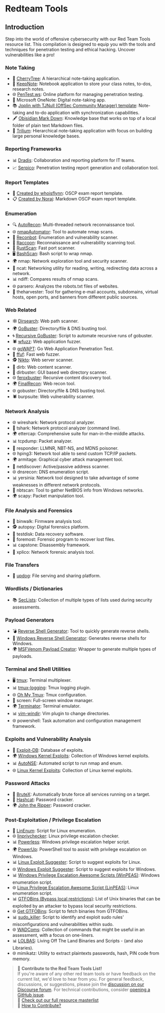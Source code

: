 # Redteam Tools

## Introduction
Step into the world of offensive cybersecurity with our Red Team Tools resource list. This compilation is designed to equip you with the tools and techniques for penetration testing and ethical hacking. Uncover vulnerabilities like a pro!

### **Note Taking**

* 📝 [CherryTree](https://www.giuspen.com/cherrytree/): A hierarchical note-taking application.
* 📖 [KeepNote](http://keepnote.org/): Notebook application to store your class notes, to-dos, research notes.
* 🌐 [PenTest.ws](https://pentest.ws/): Online platform for managing penetration testing.
* 📓 Microsoft OneNote: Digital note-taking app.
* 📚 [Joplin with TJNull (OffSec Community Manager) template](https://github.com/tjnull/TJ-JPT): Note-taking and to-do application with synchronization capabilities.
* 🖋️ [Obisidian Mark Down](https://obsidian.md/): Knowledge base that works on top of a local folder of plain text Markdown files.
* 📔 [Trilium](https://github.com/zadam/trilium): Hierarchical note-taking application with focus on building large personal knowledge bases.

### **Reporting Frameworks**

* 📊 [Dradis](https://dradisframework.com/academy/industry/compliance/oscp/): Collaboration and reporting platform for IT teams.
* 📈 [Serpico](https://github.com/SerpicoProject/Serpico): Penetration testing report generation and collaboration tool.

### **Report Templates**

* 📄 [Created by whoisflynn](https://github.com/whosiflynn/OSCP-Exam-Report-Template): OSCP exam report template.
* 📋 [Created by Noraj](https://github.com/noraj/OSCP-Exam-Report-Template-Markdown): Markdown OSCP exam report template.

### **Enumeration**

* 🔍 [AutoRecon](https://github.com/Tib3rius/AutoRecon): Multi-threaded network reconnaissance tool.
* 🌐 [nmapAutomator](https://github.com/21y4d/nmapAutomator): Tool to automate nmap scans.
* 🤖 [Reconbot](https://github.com/Apathly/Reconbot): Enumeration and vulnerability scanner.
* 🦝 [Raccoon](https://github.com/evyatarmeged/Raccoon): Reconnaissance and vulnerability scanning tool.
* 🦊 [RustScan](https://github.com/RustScan/RustScan): Fast port scanner.
* 🖥️ [BashScan](https://github.com/astryzia/BashScan): Bash script to wrap nmap.
* 🌍 nmap: Network exploration tool and security scanner.
* 📡 ncat: Networking utility for reading, writing, redirecting data across a network.
* 📊 ndiff: Compares results of nmap scans.
* 🌐 parsero: Analyzes the robots.txt files of websites.
* 📖 theharvester: Tool for gathering e-mail accounts, subdomains, virtual hosts, open ports, and banners from different public sources.

### **Web Related**

* 🕸️ [Dirsearch](https://github.com/maurosoria/dirsearch/): Web path scanner.
* 🌍 [GoBuster](https://github.com/OJ/gobuster): Directory/file & DNS busting tool.
* 🌀 [Recursive GoBuster](https://github.com/epi052/recursive-gobuster): Script to automate recursive runs of gobuster.
* 🕷️ [wfuzz](https://github.com/xmendez/wfuzz): Web application fuzzer.
* 🌐 [goWAPT](https://github.com/dzonerzy/goWAPT): Go Web Application Penetration Test.
* 🦊 [ffuf](https://github.com/ffuf/ffuf): Fast web fuzzer.
* 🕵️ [Nikto](https://github.com/sullo/nikto): Web server scanner.
* 📂 dirb: Web content scanner.
* 📁 dirbuster: GUI based web directory scanner.
* 🌐 [feroxbuster](https://github.com/epi052/feroxbuster): Recursive content discovery tool.
* 🌍 [FinalRecon](https://github.com/thewhiteh4t/FinalRecon): Web recon tool.
* 🌐 gobuster: Directory/file & DNS busting tool.
* 🕷️ burpsuite: Web vulnerability scanner.

### **Network Analysis**

* 🌐 wireshark: Network protocol analyzer.
* 📡 tshark: Network protocol analyzer (command line).
* 🌍 ettercap: Comprehensive suite for man-in-the-middle attacks.
* 📊 tcpdump: Packet analyzer.
* 📡 responder: LLMNR, NBT-NS, and MDNS poisoner.
* 🌐 hping3: Network tool able to send custom TCP/IP packets.
* 🌍 armitage: Graphical cyber attack management tool.
* 📡 netdiscover: Active/passive address scanner.
* 🌐 dnsrecon: DNS enumeration script.
* 📊 yersinia: Network tool designed to take advantage of some weaknesses in different network protocols.
* 📡 nbtscan: Tool to gather NetBIOS info from Windows networks.
* 🌍 scapy: Packet manipulation tool.

### **File Analysis and Forensics**

* 📂 binwalk: Firmware analysis tool.
* 🕵️ autopsy: Digital forensics platform.
* 📁 testdisk: Data recovery software.
* 📂 foremost: Forensic program to recover lost files.
* 📊 capstone: Disassembly framework.
* 📡 xplico: Network forensic analysis tool.

### **File Transfers**

* 📁 [updog](https://github.com/sc0tfree/updog): File serving and sharing platform.

### **Wordlists / Dictionaries**

* 📚 [SecLists](https://github.com/danielmiessler/SecLists): Collection of multiple types of lists used during security assessments.

### **Payload Generators**

* 💣 [Reverse Shell Generator](https://github.com/cwinfosec/revshellgen): Tool to quickly generate reverse shells.
* 🚀 [Windows Reverse Shell Generator](https://github.com/thosearetheguise/rev): Generates reverse shells for Windows.
* 🌍 [MSFVenom Payload Creator](https://github.com/g0tmi1k/msfpc): Wrapper to generate multiple types of payloads.

### **Terminal and Shell Utilities**

* 🖥️ [tmux](https://tmuxcheatsheet.com/): Terminal multiplexer.
* 📊 [tmux-logging](https://github.com/tmux-plugins/tmux-logging): Tmux logging plugin.
* 🌐 [Oh My Tmux](https://github.com/devzspy/.tmux): Tmux configuration.
* 📡 screen: Full-screen window manager.
* 🌍 [Terminator](http://www.linuxandubuntu.com/home/terminator-a-linux-terminal-emulator-with-multiple-terminals-in-one-window): Terminal emulator.
* 📊 [vim-windir](https://github.com/jtpereyda/vim-windir): Vim plugin to change directories.
* 🌐 powershell: Task automation and configuration management framework.

### **Exploits and Vulnerability Analysis**

* 🚀 [Exploit-DB](https://www.exploit-db.com/): Database of exploits.
* 🌍 [Windows Kernel Exploits](https://github.com/SecWiki/windows-kernel-exploits): Collection of Windows kernel exploits.
* 📊 [AutoNSE](https://github.com/m4ll0k/AutoNSE): Automated script to run nmap and enum.
* 🌐 [Linux Kernel Exploits](https://github.com/lucyoa/kernel-exploits): Collection of Linux kernel exploits.

### **Password Attacks**

* 🔐 [BruteX](https://github.com/1N3/BruteX): Automatically brute force all services running on a target.
* 🚀 [Hashcat](https://hashcat.net/hashcat/): Password cracker.
* 🌍 [John the Ripper](https://www.openwall.com/john/): Password cracker.

### **Post-Exploitation / Privilege Escalation**

* 🚀 [LinEnum](https://github.com/rebootuser/LinEnum): Script for Linux enumeration.
* 🌐 [linprivchecker](https://www.securitysift.com/download/linuxprivchecker.py): Linux privilege escalation checker.
* 📊 [Powerless](https://github.com/M4ximuss/Powerless): Windows privilege escalation helper script.
* 🌍 [PowerUp](https://github.com/HarmJ0y/PowerUp): PowerShell tool to assist with privilege escalation on Windows.
* 📊 [Linux Exploit Suggester](https://github.com/mzet-/linux-exploit-suggester): Script to suggest exploits for Linux.
* 🌐 [Windows Exploit Suggester](https://github.com/bitsadmin/wesng): Script to suggest exploits for Windows.
* 📊 [Windows Privilege Escalation Awesome Scripts (WinPEAS)](https://github.com/carlospolop/privilege-escalation-awesome-scripts-suite/tree/master/winPEAS): Windows enumeration script.
* 🌐 [Linux Privilege Escalation Awesome Script (LinPEAS)](https://github.com/carlospolop/privilege-escalation-awesome-scripts-suite/tree/master/linPEAS): Linux enumeration script.
* 📊 [GTFOBins (Bypass local restrictions)](https://gtfobins.github.io/): List of Unix binaries that can be exploited by an attacker to bypass local security restrictions.
* 🌐 [Get GTFOBins](https://github.com/CristinaSolana/ggtfobins): Script to fetch binaries from GTFOBins.
* 📊 [sudo_killer](https://github.com/TH3xACE/SUDO_KILLER): Script to identify and exploit sudo rules' misconfigurations and vulnerabilities within sudo.
* 🌐 [WADComs](https://wadcoms.github.io/): Collection of commands that might be useful in an assessment, with a focus on one-liners.
* 📊 [LOLBAS](https://lolbas-project.github.io/): Living Off The Land Binaries and Scripts - (and also Libraries).
* 🌐 mimikatz: Utility to extract plaintexts passwords, hash, PIN code from memory.

> 💬 **Contribute to the Red Team Tools List!**  
> If you're aware of any other red team tools or have feedback on the current list, we'd love to hear from you. For general feedback, discussions, or suggestions, please join the [discussion on our Discourse forum](https://community.crushingsecurity.com/t/red-team-tools-master/119). For technical contributions, consider [opening a GitHub issue](https://github.com/crushing-security/Crushing-Security-Community/issues).  
> 🔗 [Check out our full resource masterlist](https://community.crushingsecurity.com/t/comunity-resource-masterlist/90)  
> 📖 [How to Contribute?](https://community.crushingsecurity.com/t/about-the-resources-category/84)

